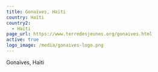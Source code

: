 ```yaml
---
title: Gonaïves, Haïti
country: Haïti
country2:
  - Haïti
page_url: https://www.terredesjeunes.org/gonaives.html
active: true
logo_image: /media/gonaives-logo.png
---
```

Gonaïves, Haïti